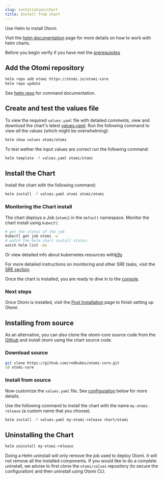 ```yaml
---
slug: installation/chart
title: Install from chart
---
```


Use Helm to install Otomi.

Visit the [helm documentation](https://helm.sh/docs/intro/using_helm/#customizing-the-chart-before-installing) page for more details on how to work with helm charts.

Before you begin verify if you have met the [prerequisites](/docs/installation/prerequisites)

## Add the Otomi repository

```bash
helm repo add otomi https://otomi.io/otomi-core
helm repo update
```

See [helm repo](https://helm.sh/docs/helm/helm_repo/) for command documentation.

## Create and test the values file

To view the required `values.yaml` file with detailed comments, view and download the chart's latest [values.yaml](https://github.com/redkubes/otomi-core/blob/master/chart/otomi/values.yaml). Run the following command to view _all_ the values (which might be overwhelming):

```bash
helm show values otomi/otomi
```

To test wether the input values are correct run the following command:

```bash
helm template -f values.yaml otomi/otomi
```

## Install the Chart

Install the chart with the following command:

```bash
helm install -f values.yaml otomi otomi/otomi
```

### Monitoring the Chart install

The chart deploys a Job (`otomi`) in the `default` namespace. Monitor the chart install using `kubectl`:

```bash
# get the status of the job
kubectl get job otomi -w
# watch the helm chart install status:
watch helm list -Aa
```

Or view detailed info about kubernetes resources with[k9s](https://k9scli.io)

For more detailed instructions on monitoring and other SRE tasks, visit the [SRE section](/docs/sre/).

Once the chart is installed, you are ready to dive in to the [console](/docs/console/).

### Next steps

Once Otomi is installed, visit the [Post Installation](/docs/installation/post-install-actions) page to finish setting up Otomi.

## Installing from source

As an alternative, you can also clone the otomi-core source code from the [Github](https://github.com/redkubes/otomi-core) and install otomi using the chart source code.

### Download source

```bash
git clone https://github.com/redkubes/otomi-core.git
cd otomi-core
```

### Install from source

Now customize the `values.yaml` file. See [configuration](#configuring) below for more details.

Use the following command to install the chart with the name `my-otomi-release` (a custom name that you choose).

```bash
helm install -f values.yaml my-otomi-release chart/otomi
```

## Uninstalling the Chart

```bash
helm uninstall my-otomi-release
```

Doing a Helm uninstall will only remove the job used to deploy Otomi. It will not remove all the installed components. If you would like to do a complete uninstall, we advise to first clone the `otomi/values` repository (to secure the configuration) and then uninstall using Otomi CLI.
